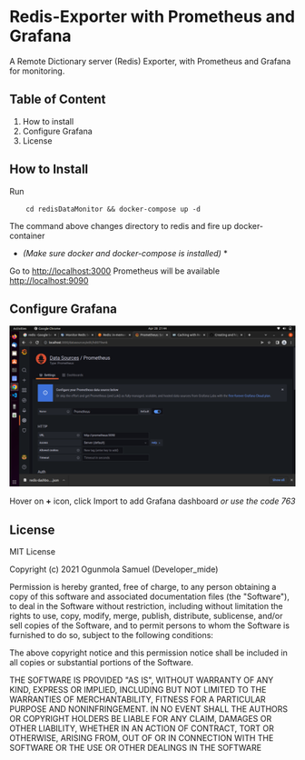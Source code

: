 # Redis-Exporter with Prometheus and Grafana #
A Remote Dictionary server (Redis) Exporter, with Prometheus and Grafana for monitoring. 

## Table of Content ##
1. How to install
2. Configure Grafana
3. License

## How to Install ##

Run
```
    cd redisDataMonitor && docker-compose up -d
```
The command above changes directory to redis and fire up docker-container 
* *(Make sure docker and docker-compose is installed)* *

Go to [http://localhost:3000](http://localhost:3000)
Prometheus will be available [http://localhost:9090](http://localhost:9090)

## Configure Grafana ##

![alt text](./adding-redis.png)

Hover on **+** icon, click Import to add Grafana dashboard 
_or use the code 763_

## License ##
MIT License

Copyright (c) 2021 Ogunmola Samuel (Developer_mide)

Permission is hereby granted, free of charge, to any person obtaining a copy
of this software and associated documentation files (the "Software"), to deal
in the Software without restriction, including without limitation the rights
to use, copy, modify, merge, publish, distribute, sublicense, and/or sell
copies of the Software, and to permit persons to whom the Software is
furnished to do so, subject to the following conditions:

The above copyright notice and this permission notice shall be included in all
copies or substantial portions of the Software.

THE SOFTWARE IS PROVIDED "AS IS", WITHOUT WARRANTY OF ANY KIND, EXPRESS OR
IMPLIED, INCLUDING BUT NOT LIMITED TO THE WARRANTIES OF MERCHANTABILITY,
FITNESS FOR A PARTICULAR PURPOSE AND NONINFRINGEMENT. IN NO EVENT SHALL THE
AUTHORS OR COPYRIGHT HOLDERS BE LIABLE FOR ANY CLAIM, DAMAGES OR OTHER
LIABILITY, WHETHER IN AN ACTION OF CONTRACT, TORT OR OTHERWISE, ARISING FROM,
OUT OF OR IN CONNECTION WITH THE SOFTWARE OR THE USE OR OTHER DEALINGS IN THE
SOFTWARE
